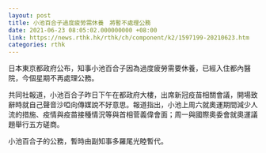```yaml
---
layout: post
title: 小池百合子過度疲勞需休養　將暫不處理公務
date: 2021-06-23 08:05:02.000000000 +08:00
link: https://news.rthk.hk/rthk/ch/component/k2/1597199-20210623.htm
categories: rthk
---
```


日本東京都政府公布，知事小池百合子因為過度疲勞需要休養，已經入住都內醫院，今個星期不再處理公務。

共同社報道，小池百合子昨日下午在都政府大樓，出席新冠疫苗相關會議，開場致辭時就自己聲音沙啞向傳媒說不好意思。報道指出，小池上周六就奧運期間減少人流的措施、疫情與疫苗接種情況等與首相菅義偉會面；周一與國際奧委會就奧運議題舉行五方磋商。

小池百合子的公務，暫時由副知事多羅尾光睦暫代。
